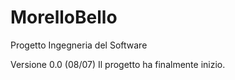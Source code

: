 # MorelloBello
Progetto Ingegneria del Software

Versione 0.0 (08/07)
Il progetto ha finalmente inizio.
